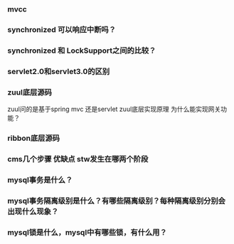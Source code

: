 ### mvcc 

### synchronized 可以响应中断吗？

### synchronized 和 LockSupport之间的比较？

### servlet2.0和servlet3.0的区别

### zuul底层源码
   zuul问的是基于spring mvc 还是servlet zuul底层实现原理 为什么能实现网关功能？
    

### ribbon底层源码

### cms几个步骤 优缺点 stw发生在哪两个阶段


### mysql事务是什么？
   
### mysql事务隔离级别是什么？有哪些隔离级别？每种隔离级别分别会出现什么现象？
   
### mysql锁是什么，mysql中有哪些锁，有什么用？


